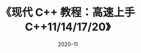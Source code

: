 ---
title: 《现代 C++ 教程：高速上手 C++11/14/17/20》
page: readings
comment: 
date: 2020-11
douban: https://github.com/changkun/modern-cpp-tutorial
tags: 
- C++
---
